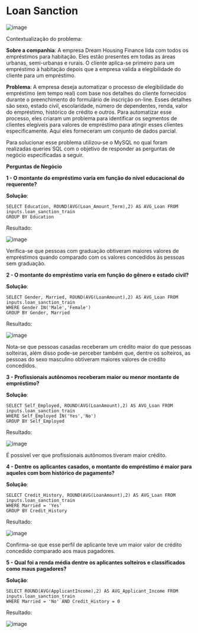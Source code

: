 # Loan Sanction

![image](https://user-images.githubusercontent.com/69591172/215238996-679635ae-600e-4c3f-bc28-6e631d1ee77c.png)

Contextualização do problema:

**Sobre a companhia**:
A empresa Dream Housing Finance lida com todos os empréstimos para habitação. Eles estão presentes em todas as áreas urbanas, semi-urbanas e rurais. O cliente aplica-se primeiro para um empréstimo à habitação depois que a empresa valida a elegibilidade do cliente para um empréstimo.

**Problema**:
A empresa deseja automatizar o processo de elegibilidade do empréstimo (em tempo real) com base nos detalhes do cliente fornecidos durante o preenchimento do formulário de inscrição on-line. Esses detalhes são sexo, estado civil, escolaridade, número de dependentes, renda, valor do empréstimo, histórico de crédito e outros. Para automatizar esse processo, eles criaram um problema para identificar os segmentos de clientes elegíveis para valores de empréstimo para atingir esses clientes especificamente. Aqui eles forneceram um conjunto de dados parcial.

Para solucionar esse problema utilizou-se o MySQL no qual foram realizadas queries SQL com o objetivo de responder as perguntas de negócio especificadas a seguir.

**Perguntas de Negócio**

**1 - O montante do empréstimo varia em função do nível educacional do requerente?**

**Solução**:

```
SELECT Education, ROUND(AVG(Loan_Amount_Term),2) AS AVG_Loan FROM inputs.loan_sanction_train
GROUP BY Education
```

Resultado: 

![image](https://user-images.githubusercontent.com/69591172/215922001-305b8b24-3f1f-48ab-90ca-9342dbce1199.png)

Verifica-se que pessoas com graduação obtiveram maiores valores de empréstimos quando comparado com os valores concedidos às pessoas sem graduação.

**2 - O montante do empréstimo varia em função do gênero e estado civil?**

**Solução**:

```
SELECT Gender, Married, ROUND(AVG(LoanAmount),2) AS AVG_Loan FROM inputs.loan_sanction_train
WHERE Gender IN('Male','Female')
GROUP BY Gender, Married
```

Resultado: 

![image](https://user-images.githubusercontent.com/69591172/215921892-752c1e56-1647-4c6a-9c80-ae1288ed3671.png)

Nota-se que pessoas casadas receberam um crédito maior do que pessoas solteiras, além disso pode-se perceber também que, dentre os solteiros, as pessoas do sexo masculino obtiveram maiores valores de crédito concedidos.

**3 - Profissionais autônomos receberam maior ou menor montante de empréstimo?**

**Solução**:

```
SELECT Self_Employed, ROUND(AVG(LoanAmount),2) AS AVG_Loan FROM inputs.loan_sanction_train
WHERE Self_Employed IN('Yes','No')
GROUP BY Self_Employed
```

Resultado: 

![image](https://user-images.githubusercontent.com/69591172/215921827-9fd54763-36aa-417b-b3db-9e37ca1b6d99.png)

É possível ver que profissionais autônomos tiveram maior crédito.

**4 - Dentre os aplicantes casados, o montante do empréstimo é maior para aqueles com bom histórico de pagamento?**

**Solução**:

```
SELECT Credit_History, ROUND(AVG(LoanAmount),2) AS AVG_Loan FROM inputs.loan_sanction_train
WHERE Married = 'Yes'
GROUP BY Credit_History
```

Resultado: 

![image](https://user-images.githubusercontent.com/69591172/215922533-316a7090-033d-488c-a15d-ec2d5e8b6980.png)

Confirma-se que esse perfil de aplicante teve um maior valor de crédito concedido comparado aos maus pagadores.

**5 - Qual foi a renda média dentre os aplicantes solteiros e classificados como maus pagadores?**

**Solução**:

```
SELECT ROUND(AVG(ApplicantIncome),2) AS AVG_Applicant_Income FROM inputs.loan_sanction_train
WHERE Married = 'No' AND Credit_History = 0
```

Resultado: 

![image](https://user-images.githubusercontent.com/69591172/215926309-5ffb5413-b643-4222-b2aa-5f1571865034.png)
